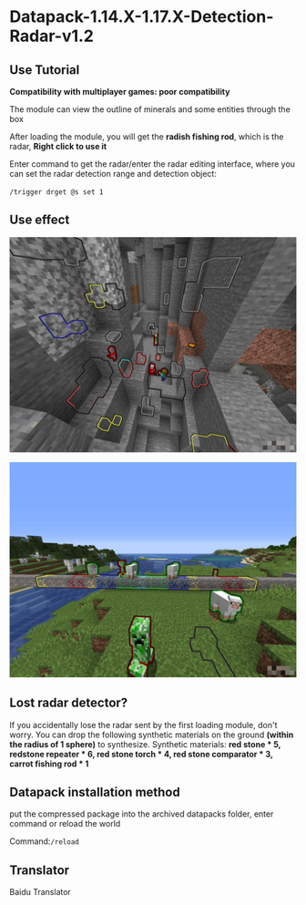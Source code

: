# Datapack-1.14.X-1.17.X-Detection-Radar-v1.2

## Use Tutorial

**Compatibility with multiplayer games: poor compatibility**

The module can view the outline of minerals and some entities through the box

After loading the module, you will get the **radish fishing rod**, which is the radar, **Right click to use it**

Enter command to get the radar/enter the radar editing interface, where you can set the radar detection range and detection object:

`/trigger drget @s set 1`

## Use effect

![2.png](images/2.png)

![1.png](images/1.png)

## Lost radar detector?

If you accidentally lose the radar sent by the first loading module, don't worry. You can drop the following synthetic materials on the ground **(within the radius of 1 sphere)** to synthesize. Synthetic materials: **red stone * 5, redstone repeater * 6, red stone torch * 4, red stone comparator * 3, carrot fishing rod * 1**

## Datapack installation method

put the compressed package into the archived datapacks folder, enter command or reload the world

Command:`/reload`

## Translator

Baidu Translator
